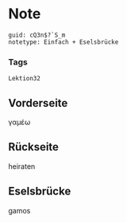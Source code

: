 # Note
```
guid: cQ3n$?`S_m
notetype: Einfach + Eselsbrücke
```

### Tags
```
Lektion32
```

## Vorderseite
γαμέω

## Rückseite
heiraten

## Eselsbrücke
gamos
